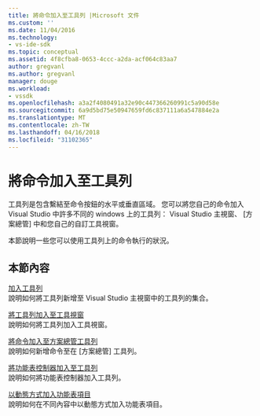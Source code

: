 ```yaml
---
title: 將命令加入至工具列 |Microsoft 文件
ms.custom: ''
ms.date: 11/04/2016
ms.technology:
- vs-ide-sdk
ms.topic: conceptual
ms.assetid: 4f8cfba8-0653-4ccc-a2da-acf064c83aa7
author: gregvanl
ms.author: gregvanl
manager: douge
ms.workload:
- vssdk
ms.openlocfilehash: a3a2f4080491a32e90c447366260991c5a90d58e
ms.sourcegitcommit: 6a9d5bd75e50947659fd6c837111a6a547884e2a
ms.translationtype: MT
ms.contentlocale: zh-TW
ms.lasthandoff: 04/16/2018
ms.locfileid: "31102365"
---
```

# <a name="adding-commands-to-toolbars"></a>將命令加入至工具列
工具列是包含繫結至命令按鈕的水平或垂直區域。 您可以將您自己的命令加入 Visual Studio 中許多不同的 windows 上的工具列： Visual Studio 主視窗、 [方案總管] 中和您自己的自訂工具視窗。  
  
 本節說明一些您可以使用工具列上的命令執行的狀況。  
  
## <a name="in-this-section"></a>本節內容  
 [加入工具列](../extensibility/adding-a-toolbar.md)  
 說明如何將工具列新增至 Visual Studio 主視窗中的工具列的集合。  
  
 [將工具列加入至工具視窗](../extensibility/adding-a-toolbar-to-a-tool-window.md)  
 說明如何將工具列加入工具視窗。  
  
 [將命令加入至方案總管工具列](../extensibility/adding-a-command-to-the-solution-explorer-toolbar.md)  
 說明如何新增命令至在 [方案總管] 工具列。  
  
 [將功能表控制器加入至工具列](../extensibility/adding-a-menu-controller-to-a-toolbar.md)  
 說明如何將功能表控制器加入工具列。  
  
 [以動態方式加入功能表項目](../extensibility/dynamically-adding-menu-items.md)  
 說明如何在不同內容中以動態方式加入功能表項目。